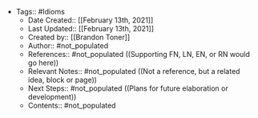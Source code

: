 - Tags:: #Idioms
    - Date Created:: [[February 13th, 2021]]
    - Last Updated:: [[February 13th, 2021]]
    - Created by:: [[Brandon Toner]]
    - Author:: #not_populated
    - References:: #not_populated ((Supporting FN, LN, EN, or RN would go here))
    - Relevant Notes:: #not_populated ((Not a reference, but a related idea, block or page))
    - Next Steps:: #not_populated ((Plans for future elaboration or development))
    - Contents:: #not_populated
